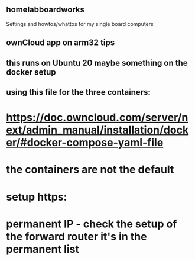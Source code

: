 ## homelabboardworks
Settings and howtos/whattos for my single board computers

## ownCloud app on arm32 tips
## this runs on Ubuntu 20 maybe something on the docker setup

## using this file for the three containers:
# https://doc.owncloud.com/server/next/admin_manual/installation/docker/#docker-compose-yaml-file
# the containers are not the default 

# setup https:

# permanent IP - check the setup of the forward router it's in the permanent list